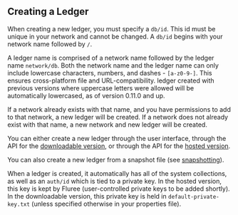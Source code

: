 ## Creating a Ledger

When creating a new ledger, you must specify a `db/id`. This id must be unique in your network and cannot be changed. A `db/id` begins with your network name followed by `/`. 

A ledger name is comprised of a network name followed by the ledger name `network/db`. Both the network name and the ledger name can only include lowercase characters, numbers, and dashes - `[a-z0-9-]`. This ensures cross-platform file and URL-compatibility. ledger created with previous versions where uppercase letters were allowed will be automatically lowercased, as of version 0.11.0 and up.

If a network already exists with that name, and you have permissions to add to that network, a new ledger will be created. If a network does not already exist with that name, a new network and new ledger will be created. 

You can either create a new ledger through the user interface, through the API for the [downloadable version](/api/downloaded-endpoints/downloaded-examples#-new-db), or through the API for the [hosted version](/api/hosted-endpoints). 

You can also create a new ledger from a snapshot file (see [snapshotting](/docs/database-setup/snapshotting-a-ledger)).

When a ledger is created, it automatically has all of the system collections, as well as an `auth/id` which is tied to a private key. In the hosted version, this key is kept by Fluree (user-controlled private keys to be added shortly). In the downloadable version, this private key is held in `default-private-key.txt` (unless specified otherwise in your properties file).
